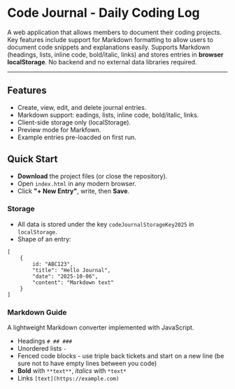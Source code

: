 # Code Journal - Daily Coding Log

A web application that allows members to document their coding projects. Key features include support for Markdown formatting to allow users to document code snippets and explanations easily. Supports Markdown (headings, lists, inline code, bold/italic, links) and stores entries in **browser localStorage**. No backend and no external data libraries required.

--- 

## Features 

- Create, view, edit, and delete journal entries. 
- Markdown support: eadings, lists, inline code, bold/italic, links.
- Client-side storage only (localStorage).
- Preview mode for Markfown.
- Example entries pre-loacded on first run.

## Quick Start

- **Download** the project files (or close the repository).
- Open `index.html` in any modern browser.
- Click **"+ New Entry"**, write, then **Save**.

### Storage
- All data is stored under the key `codeJournalStorageKey2025` in `localStorage`.
- Shape of an entry: 
```
[
    {
        id: "ABC123",
        "title": "Hello Journal",
        "date": "2025-10-06",
        "content": "Markdown text"
    }
]
```

### Markdown Guide

A lightweight Markdown converter implemented with JavaScript.
- Headings `# ## ###`
- Unordered lists `-`
- Fenced code blocks - use triple back tickets and start on a new line (be sure not to have empty lines between you code)
- **Bold** with `**text**`, *italics* with `*text*` 
- Links `[text](https://example.com)`


